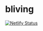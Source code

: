 # bliving
[![Netlify Status](https://api.netlify.com/api/v1/badges/4a3e70c6-9bb4-4739-82e2-9ebcae25964e/deploy-status)](https://app.netlify.com/sites/bliving/deploys)
